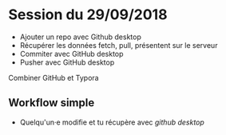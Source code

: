 # Session du 29/09/2018

- Ajouter un repo avec Github desktop
- Récupérer les données fetch, pull, présentent sur le serveur
- Commiter avec GitHub desktop
- Pusher avec GitHub desktop

Combiner GitHub et Typora

## Workflow simple

- Quelqu'un·e modifie et tu récupère avec _github desktop_   
